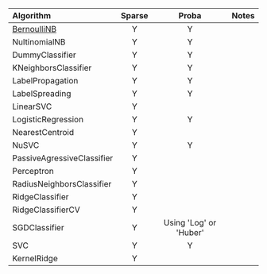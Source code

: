 | Algorithm | Sparse | Proba | Notes |
|:----------|:----------:|:----------:|:----------|
|[BernoulliNB](http://scikit-learn.org/stable/modules/generated/sklearn.naive_bayes.BernoulliNB.html)|Y|Y||
|NultinomialNB|Y|Y||
|DummyClassifier|Y|Y||
|KNeighborsClassifier|Y|Y||
|LabelPropagation|Y|Y||
|LabelSpreading|Y|Y||
|LinearSVC|Y|||
|LogisticRegression|Y|Y||
|NearestCentroid|Y|||
|NuSVC|Y|Y||
|PassiveAgressiveClassifier|Y|||
|Perceptron|Y|||
|RadiusNeighborsClassifier|Y|||
|RidgeClassifier|Y|||
|RidgeClassifierCV|Y|||
|SGDClassifier|Y|Using 'Log' or 'Huber'||
|SVC|Y|Y||
|KernelRidge | Y |  ||
